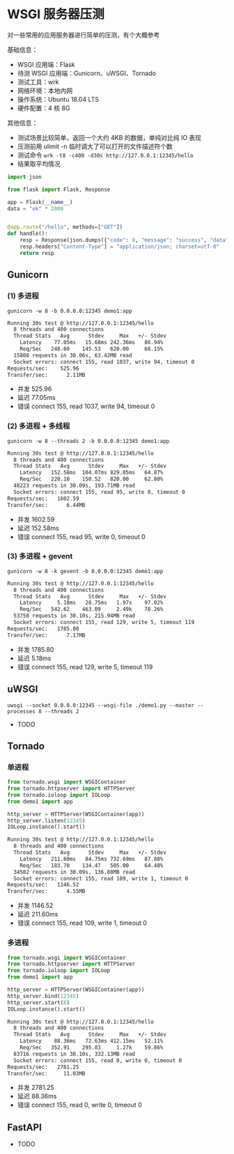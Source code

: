 # WSGI 服务器压测

对一些常用的应用服务器进行简单的压测，有个大概参考

基础信息：

- WSGI 应用端：Flask
- 待测 WSGI 应用端：Gunicorn、uWSGI、Tornado
- 测试工具：wrk
- 网络环境：本地内网
- 操作系统：Ubuntu 18.04 LTS
- 硬件配置：4 核 8G

其他信息：

- 测试场景比较简单，返回一个大约 4KB 的数据，单纯对比纯 IO 表现
- 压测前用 ulimit -n 临时调大了可以打开的文件描述符个数
- 测试命令 `wrk -t8 -c400 -d30s http://127.0.0.1:12345/hello`
- 结果取平均情况

```python
import json

from flask import Flask, Response

app = Flask(__name__)
data = "ok" * 2000


@app.route("/hello", methods=["GET"])
def handle():
    resp = Response(json.dumps({"code": 0, "message": "success", "data": data}, ensure_ascii=False))
    resp.headers["Content-Type"] = "application/json; charset=utf-8"
    return resp
```

## Gunicorn

### (1) 多进程

`gunicorn -w 8 -b 0.0.0.0:12345 demo1:app`

```BASH
Running 30s test @ http://127.0.0.1:12345/hello
  8 threads and 400 connections
  Thread Stats   Avg      Stdev     Max   +/- Stdev
    Latency    77.05ms   15.68ms 242.36ms   86.94%
    Req/Sec   248.60    145.53   620.00     68.15%
  15808 requests in 30.06s, 63.42MB read
  Socket errors: connect 155, read 1037, write 94, timeout 0
Requests/sec:    525.96
Transfer/sec:      2.11MB
```

- 并发 525.96
- 延迟 77.05ms
- 错误 connect 155, read 1037, write 94, timeout 0

### (2) 多进程 + 多线程

`gunicorn -w 8 --threads 2 -b 0.0.0.0:12345 demo1:app`

```BASH
Running 30s test @ http://127.0.0.1:12345/hello
  8 threads and 400 connections
  Thread Stats   Avg      Stdev     Max   +/- Stdev
    Latency   152.58ms  104.07ms 829.05ms   64.87%
    Req/Sec   220.10    150.52   820.00     62.80%
  48223 requests in 30.09s, 193.71MB read
  Socket errors: connect 155, read 95, write 0, timeout 0
Requests/sec:   1602.59
Transfer/sec:      6.44MB
```

- 并发 1602.59
- 延迟 152.58ms
- 错误 connect 155, read 95, write 0, timeout 0

### (3) 多进程 + gevent

`gunicorn -w 8 -k gevent -b 0.0.0.0:12345 demo1:app`

```BASH
Running 30s test @ http://127.0.0.1:12345/hello
  8 threads and 400 connections
  Thread Stats   Avg      Stdev     Max   +/- Stdev
    Latency     5.18ms   28.75ms   1.97s    97.02%
    Req/Sec   542.62    463.09     2.49k    78.26%
  53758 requests in 30.10s, 215.94MB read
  Socket errors: connect 155, read 129, write 5, timeout 119
Requests/sec:   1785.80
Transfer/sec:      7.17MB
```

- 并发 1785.80
- 延迟 5.18ms
- 错误 connect 155, read 129, write 5, timeout 119

## uWSGI

`uwsgi --socket 0.0.0.0:12345 --wsgi-file ./demo1.py --master --processes 8 --threads 2`

- TODO

## Tornado

### 单进程

```python
from tornado.wsgi import WSGIContainer
from tornado.httpserver import HTTPServer
from tornado.ioloop import IOLoop
from demo1 import app

http_server = HTTPServer(WSGIContainer(app))
http_server.listen(12345)
IOLoop.instance().start()
```

```BASH
Running 30s test @ http://127.0.0.1:12345/hello
  8 threads and 400 connections
  Thread Stats   Avg      Stdev     Max   +/- Stdev
    Latency   211.60ms   84.75ms 732.69ms   87.88%
    Req/Sec   183.70    134.47   505.00     64.48%
  34502 requests in 30.09s, 136.88MB read
  Socket errors: connect 155, read 109, write 1, timeout 0
Requests/sec:   1146.52
Transfer/sec:      4.55MB
```

- 并发 1146.52
- 延迟 211.60ms
- 错误 connect 155, read 109, write 1, timeout 0

### 多进程

```python
from tornado.wsgi import WSGIContainer
from tornado.httpserver import HTTPServer
from tornado.ioloop import IOLoop
from demo1 import app

http_server = HTTPServer(WSGIContainer(app))
http_server.bind(12345)
http_server.start(8)
IOLoop.instance().start()
```

```BASH
Running 30s test @ http://127.0.0.1:12345/hello
  8 threads and 400 connections
  Thread Stats   Avg      Stdev     Max   +/- Stdev
    Latency    88.36ms   72.63ms 412.15ms   52.11%
    Req/Sec   352.91    295.83     1.27k    59.86%
  83716 requests in 30.10s, 332.13MB read
  Socket errors: connect 155, read 0, write 0, timeout 0
Requests/sec:   2781.25
Transfer/sec:     11.03MB
```

- 并发 2781.25
- 延迟 88.36ms
- 错误 connect 155, read 0, write 0, timeout 0

## FastAPI

- TODO
